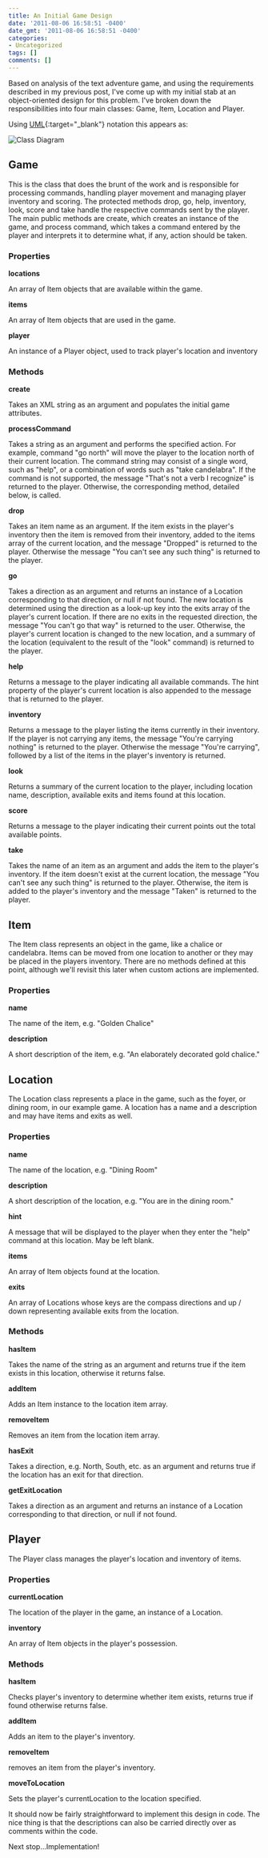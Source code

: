 ```yaml
---
title: An Initial Game Design
date: '2011-08-06 16:58:51 -0400'
date_gmt: '2011-08-06 16:58:51 -0400'
categories:
- Uncategorized
tags: []
comments: []
---
```

Based on analysis of the text adventure game, and using the requirements described in my previous post, I've come up with my initial stab at an object-oriented design for this problem. I've broken down the responsibilities into four main classes: Game, Item, Location and Player.

Using [UML](https://en.wikipedia.org/wiki/Class_diagram "UML Class Diagram"){:target="_blank"} notation this appears as:

![Class Diagram](/images/posts/2011/08/Class-Diagram2.jpg "Class Diagram")

Game
----

This is the class that does the brunt of the work and is responsible for processing commands, handling player movement and managing player inventory and scoring. The protected methods drop, go, help, inventory, look, score and take handle the respective commands sent by the player. The main public methods are create, which creates an instance of the game, and process command, which takes a command entered by the player and interprets it to determine what, if any, action should be taken.

### Properties

**locations**

An array of Item objects that are available within the game.

**items**

An array of Item objects that are used in the game.

**player**

An instance of a Player object, used to track player's location and inventory

### Methods

**create**

Takes an XML string as an argument and populates the initial game attributes.

**processCommand**

Takes a string as an argument and performs the specified action. For example, command "go north" will move the player to the location north of their current location. The command string may consist of a single word, such as "help", or a combination of words such as "take candelabra". If the command is not supported, the message "That's not a verb I recognize" is returned to the player. Otherwise, the corresponding method, detailed below, is called.

**drop**

Takes an item name as an argument. If the item exists in the player's inventory then the item is removed from their inventory, added to the items array of the current location, and the message "Dropped" is returned to the player. Otherwise the message "You can't see any such thing" is returned to the player.

**go**

Takes a direction as an argument and returns an instance of a Location corresponding to that direction, or null if not found. The new location is determined using the direction as a look-up key into the exits array of the player's current location. If there are no exits in the requested direction, the message "You can't go that way" is returned to the user. Otherwise, the player's current location is changed to the new location, and a summary of the location (equivalent to the result of the "look" command) is returned to the player.

**help**

Returns a message to the player indicating all available commands. The hint property of the player's current location is also appended to the message that is returned to the player.

**inventory**

Returns a message to the player listing the items currently in their inventory. If the player is not carrying any items, the message "You're carrying nothing" is returned to the player. Otherwise the message "You're carrying", followed by a list of the items in the player's inventory is returned.

**look**

Returns a summary of the current location to the player, including location name, description, available exits and items found at this location.

**score**

Returns a message to the player indicating their current points out the total available points.

**take**

Takes the name of an item as an argument and adds the item to the player's inventory. If the item doesn't exist at the current location, the message "You can't see any such thing" is returned to the player. Otherwise, the item is added to the player's inventory and the message "Taken" is returned to the player.

Item
----

The Item class represents an object in the game, like a chalice or candelabra. Items can be moved from one location to another or they may be placed in the players inventory. There are no methods defined at this point, although we'll revisit this later when custom actions are implemented.

### Properties

**name**

The name of the item, e.g. "Golden Chalice"

**description**

A short description of the item, e.g. "An elaborately decorated gold chalice."

Location
--------

The Location class represents a place in the game, such as the foyer, or dining room, in our example game. A location has a name and a description and may have items and exits as well.

### Properties

**name**

The name of the location, e.g. "Dining Room"

**description**

A short description of the location, e.g. "You are in the dining room."

**hint**

A message that will be displayed to the player when they enter the "help" command at this location. May be left blank.

**items**

An array of Item objects found at the location.

**exits**

An array of Locations whose keys are the compass directions and up / down representing available exits from the location.

### Methods

**hasItem**

Takes the name of the string as an argument and returns true if the item exists in this location, otherwise it returns false.

**addItem**

Adds an Item instance to the location item array.

**removeItem**

Removes an item from the location item array.

**hasExit**

Takes a direction, e.g. North, South, etc. as an argument and returns true if the location has an exit for that direction.

**getExitLocation**

Takes a direction as an argument and returns an instance of a Location corresponding to that direction, or null if not found.

Player
------

The Player class manages the player's location and inventory of items.

### Properties

**currentLocation**

The location of the player in the game, an instance of a Location.

**inventory**

An array of Item objects in the player's possession.

### Methods

**hasItem**

Checks player's inventory to determine whether item exists, returns true if found otherwise returns false.

**addItem**

Adds an item to the player's inventory.

**removeItem**

removes an item from the player's inventory.

**moveToLocation**

Sets the player's currentLocation to the location specified.

It should now be fairly straightforward to implement this design in code. The nice thing is that the descriptions can also be carried directly over as comments within the code.

Next stop...Implementation!
